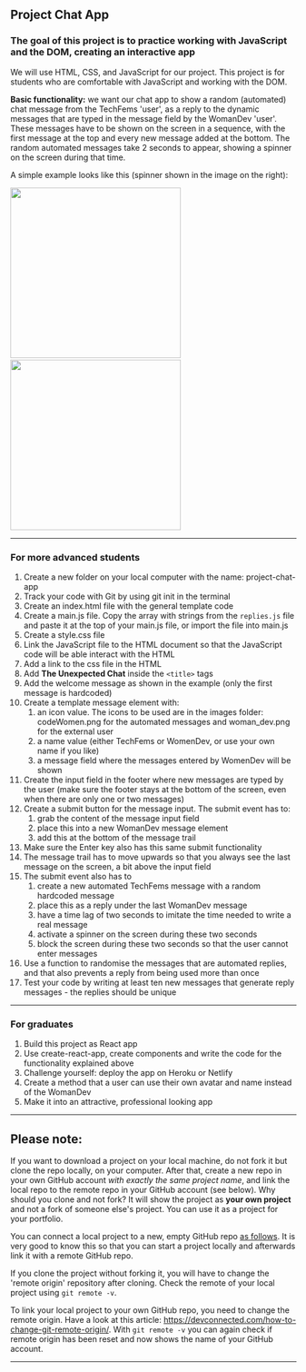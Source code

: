 ## Project Chat App

### The goal of this project is to practice working with JavaScript and the DOM, creating an interactive app

We will use HTML, CSS, and JavaScript for our project. This project is for students who are comfortable with JavaScript and working with the DOM.

**Basic functionality:** we want our chat app to show a random (automated) chat message from the TechFems 'user', as a reply to the dynamic messages that are typed in the message field by the WomanDev 'user'. These messages have to be shown on the screen in a sequence, with the first message at the top and every new message added at the bottom. The random automated messages take 2 seconds to appear, showing a spinner on the screen during that time.

A simple example looks like this (spinner shown in the image on the right):  

<img src="./images/screenshot1.png" width="300" />              <img src="./images/screenshot2.png" width="300" />

---

### For more advanced students

1. Create a new folder on your local computer with the name: project-chat-app
1. Track your code with Git by using git init in the terminal
1. Create an index.html file with the general template code
1. Create a main.js file. Copy the array with strings from the `replies.js` file and paste it at the top of your main.js file, or import the file into main.js
1. Create a style.css file
1. Link the JavaScript file to the HTML document so that the JavaScript code will be able interact with the HTML
1. Add a link to the css file in the HTML
1. Add **The Unexpected Chat** inside the `<title>` tags
1. Add the welcome message as shown in the example (only the first message is hardcoded)
1. Create a template message element with:
    1. an icon value. The icons to be used are in the images folder: codeWomen.png for the automated messages and woman_dev.png for the external user
    1. a name value (either TechFems or WomenDev, or use your own name if you like)
    1. a message field where the messages entered by WomenDev will be shown
1. Create the input field in the footer where new messages are typed by the user (make sure the footer stays at the bottom of the screen, even when there are only one or two messages)
1. Create a submit button for the message input. The submit event has to:
    1. grab the content of the message input field
    1. place this into a new WomanDev message element
    1. add this at the bottom of the message trail
1. Make sure the Enter key also has this same submit functionality
1. The message trail has to move upwards so that you always see the last message on the screen, a bit above the input field
1. The submit event also has to 
    1. create a new automated TechFems message with a random hardcoded message
    1. place this as a reply under the last WomanDev message
    1. have a time lag of two seconds to imitate the time needed to write a real message
    1. activate a spinner on the screen during these two seconds
    1. block the screen during these two seconds so that the user cannot enter messages
1. Use a function to randomise the messages that are automated replies, and that also prevents a reply from being used more than once
1. Test your code by writing at least ten new messages that generate reply messages - the replies should be unique

---

### For graduates

1. Build this project as React app
1. Use create-react-app, create components and write the code for the functionality explained above
1. Challenge yourself: deploy the app on Heroku or Netlify
1. Create a method that a user can use their own avatar and name instead of the WomanDev
1. Make it into an attractive, professional looking app


---

## Please note:
If you want to download a project on your local machine, do not fork it but clone the repo locally, on your computer. After that, create a new repo in your own GitHub account *with exactly the same project name*, and link the local repo to the remote repo in your GitHub account (see below). Why should you clone and not fork? It will show the project as **your own project** and not a fork of someone else's project. You can use it as a project for your portfolio.

You can connect a local project to a new, empty GitHub repo [as follows](https://docs.github.com/en/github/importing-your-projects-to-github/adding-an-existing-project-to-github-using-the-command-line). It is very good to know this so that you can start a project locally and afterwards link it with a remote GitHub repo.

If you clone the project without forking it, you will have to change the 'remote origin' repository after cloning. Check the remote of your local project using `git remote -v`. 

To link your local project to your own GitHub repo, you need to change the remote origin. Have a look at this article: https://devconnected.com/how-to-change-git-remote-origin/. With `git remote -v` you can again check if remote origin has been reset and now shows the name of your GitHub account.

---

